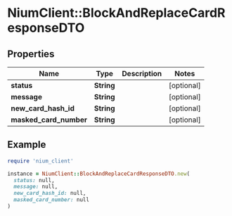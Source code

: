 # NiumClient::BlockAndReplaceCardResponseDTO

## Properties

| Name | Type | Description | Notes |
| ---- | ---- | ----------- | ----- |
| **status** | **String** |  | [optional] |
| **message** | **String** |  | [optional] |
| **new_card_hash_id** | **String** |  | [optional] |
| **masked_card_number** | **String** |  | [optional] |

## Example

```ruby
require 'nium_client'

instance = NiumClient::BlockAndReplaceCardResponseDTO.new(
  status: null,
  message: null,
  new_card_hash_id: null,
  masked_card_number: null
)
```

